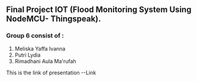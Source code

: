## Final Project IOT (Flood Monitoring System Using NodeMCU- Thingspeak).

### Group 6 consist of : 
1. Meliska Yaffa Ivanna 
2. Putri Lydia
3. Rimadhani Aula Ma'rufah

This is the link of presentation --Link

